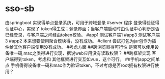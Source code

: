 # sso-sb
由springboot 实现得单点登录系统，可用于跨域登录
#server 程序
登录得验证得认证中心，实现了 token得生成；登录界面；当客户端启动时由认证中心判断是否已经登录，与客户端之间经由token校验。
#app1 测试客户端1
#app3 测试客户端3
#app2 
本来想要使用聚合模块得，没有成功。
#client
尝试打包为jar包作为插件给其他客户端使用没有成功。
#考虑方面
##跨浏览器得可行性
是否可以使用设备唯一码,mac之类得进行实现，据说web应用没有读取权限？
##跨框架实现
客户端得到token，考虑和 其他框架进行交互如vue，这个可行。
##手机app之间单点
手机得得设备唯一码和mac作为验证token，不过考虑是否root拥有权限进行使用？
